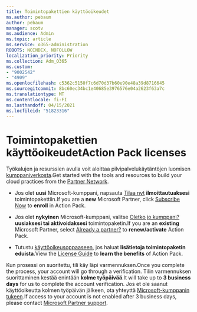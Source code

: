 ```yaml
---
title: Toimintopakettien käyttöoikeudet
ms.author: pebaum
author: pebaum
manager: scotv
ms.audience: Admin
ms.topic: article
ms.service: o365-administration
ROBOTS: NOINDEX, NOFOLLOW
localization_priority: Priority
ms.collection: Adm_O365
ms.custom:
- "9002542"
- "4909"
ms.openlocfilehash: c5362c5150f7c6d70d37b60e90e48a39d8716645
ms.sourcegitcommit: 8bc60ec34bc1e40685e3976576e04a2623f63a7c
ms.translationtype: MT
ms.contentlocale: fi-FI
ms.lasthandoff: 04/15/2021
ms.locfileid: "51823316"
---
```

# <a name="action-pack-licenses"></a><span data-ttu-id="6e33b-102">Toimintopakettien käyttöoikeudet</span><span class="sxs-lookup"><span data-stu-id="6e33b-102">Action Pack licenses</span></span>

<span data-ttu-id="6e33b-103">Työkalujen ja resurssien avulla voit aloittaa pilvipalvelukäytäntöjen luomisen [kumppaniverkosta](https://aka.ms/MPNActionPack).</span><span class="sxs-lookup"><span data-stu-id="6e33b-103">Get started with the tools and resources to build your cloud practices from the [Partner Network](https://aka.ms/MPNActionPack).</span></span>

- <span data-ttu-id="6e33b-104">Jos olet **uusi** Microsoft-kumppani, napsauta [Tilaa nyt](https://aka.ms/MPNActionPackNew) **ilmoittautuaksesi** toimintopakettiin.</span><span class="sxs-lookup"><span data-stu-id="6e33b-104">If you are a **new** Microsoft Partner, click [Subscribe Now](https://aka.ms/MPNActionPackNew) to **enroll** in Action Pack.</span></span>

- <span data-ttu-id="6e33b-105">Jos olet **nykyinen** Microsoft-kumppani, valitse [Oletko jo kumppani?](https://aka.ms/MPNActionPackExisting) **uusiaksesi tai aktivoidaksesi** toimintopaketin.</span><span class="sxs-lookup"><span data-stu-id="6e33b-105">If you are an **existing** Microsoft Partner, select [Already a partner?](https://aka.ms/MPNActionPackExisting) to **renew/activate** Action Pack.</span></span> 

- <span data-ttu-id="6e33b-106">Tutustu [käyttöoikeusoppaaseen](https://aka.ms/MPNActionPackGuide), jos haluat **lisätietoja toimintopaketin eduista**.</span><span class="sxs-lookup"><span data-stu-id="6e33b-106">View the [License Guide](https://aka.ms/MPNActionPackGuide) to **learn the benefits** of Action Pack.</span></span> 

<span data-ttu-id="6e33b-107">Kun prosessi on suoritettu, tili käy läpi varmennuksen.</span><span class="sxs-lookup"><span data-stu-id="6e33b-107">Once you complete the process, your account will go through a verification.</span></span> <span data-ttu-id="6e33b-108">Tilin varmennuksen suorittaminen kestää enintään **kolme työpäivää**.</span><span class="sxs-lookup"><span data-stu-id="6e33b-108">It will take up to **3 business days** for us to complete the account verification.</span></span> <span data-ttu-id="6e33b-109">Jos et ole saanut käyttöoikeutta kolmen työpäivän jälkeen, ota yhteyttä [Microsoft-kumppanin tukeen](https://aka.ms/MPNActionPackSupport).</span><span class="sxs-lookup"><span data-stu-id="6e33b-109">If access to your account is not enabled after 3 business days, please contact [Microsoft Partner support](https://aka.ms/MPNActionPackSupport).</span></span> 
